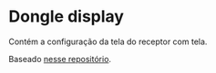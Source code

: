 # Dongle display

Contém a configuração da tela do receptor com tela.

Baseado [nesse repositório](https://github.com/englmaxi/zmk-dongle-display).
